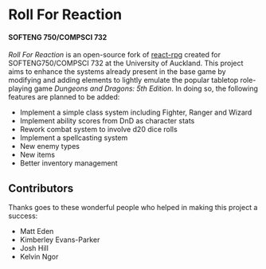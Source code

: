# Roll For Reaction
#### SOFTENG 750/COMPSCI 732

*Roll For Reaction* is an open-source fork of [react-rpg](https://github.com/ASteinheiser/react-rpg.com) created for SOFTENG750/COMPSCI 732 at the University of Auckland. This project aims to enhance the systems already present in the base game by modifying and adding elements to lightly emulate the popular tabletop role-playing game *Dungeons and Dragons: 5th Edition*. In doing so, the following features are planned to be added:
- Implement a simple class system including Fighter, Ranger and Wizard
- Implement ability scores from DnD as character stats
- Rework combat system to involve d20 dice rolls
- Implement a spellcasting system
- New enemy types
- New items
- Better inventory management

## Contributors

Thanks goes to these wonderful people who helped in making this project a success: 
- Matt Eden
- Kimberley Evans-Parker
- Josh Hill
- Kelvin Ngor
